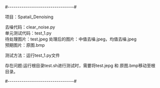 #----------------------------------#

项目：Spatail_Denoising

去噪代码：clear_noise.py     
单元测试代码：test_1.py    
待处理图片：test.jpeg 
处理后的图片：中值去噪.jpeg，均值去噪.jpeg    
预期图片：原图.bmp

测试方法：运行test_1.py文件  

存在问题:运行根目录test.sh进行测试时，需要将test.jepg 和 原图.bmp移动至根目录。     



#----------------------------------#
